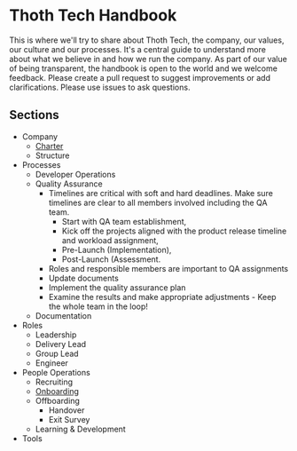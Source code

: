 # Thoth Tech Handbook

This is where we'll try to share about Thoth Tech, the company, our values, our culture and our processes.
It's a central guide to understand more about what we believe in and how we run the company. As part of
our value of being transparent, the handbook is open to the world and we welcome feedback. Please create
a pull request to suggest improvements or add clarifications. Please use issues to ask questions.

## Sections

- Company
  - [Charter](docs/company/charter.md)
  - Structure
- Processes
  - Developer Operations
  - Quality Assurance
    - Timelines are critical with soft and hard deadlines. Make sure timelines are clear to all members involved including the QA team.
      - Start with QA team establishment, 
      - Kick off the projects aligned with the product release timeline and workload assignment,
      - Pre-Launch (Implementation),
      - Post-Launch (Assessment.
    - Roles and responsible members are important to QA assignments
    - Update documents
    - Implement the quality assurance plan
    - Examine the results and make appropriate adjustments - Keep the whole team in the loop!
  - Documentation
- Roles
  - Leadership
  - Delivery Lead
  - Group Lead
  - Engineer
- People Operations
  - Recruiting
  - [Onboarding](docs/peopleops/onboarding/onboarding-process.md)
  - Offboarding
    - Handover
    - Exit Survey
  - Learning & Development
- Tools
